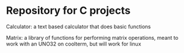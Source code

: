 # Repository for C projects

Calculator: a text based calculator that does basic functions

Matrix: a library of functions for performing matrix operations, meant to work with an UNO32 on coolterm, but will work for linux
